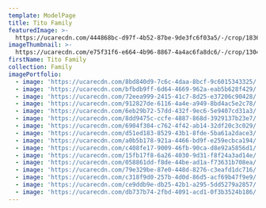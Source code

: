 ```yaml
---
template: ModelPage
title: Tito Family
featuredImage: >-
  https://ucarecdn.com/444868bc-d97f-4b52-87be-9de3fc6f03a5/-/crop/1836x1077/0,253/-/preview/
imageThumbnail: >-
  https://ucarecdn.com/e75f31f6-e664-4b96-8867-4a4ac6fa8dc6/-/crop/1304x1633/427,0/-/preview/
firstName: Tito Family
collection: Family
imagePortfolio:
  - image: 'https://ucarecdn.com/8bd840d9-7c6c-4daa-8bcf-9c6015343325/'
  - image: 'https://ucarecdn.com/bfbdb9ff-6d64-4669-962a-eab5b628f429/'
  - image: 'https://ucarecdn.com/72eea999-2415-41c7-8d25-e37206c90428/'
  - image: 'https://ucarecdn.com/912827de-6116-4a4e-a949-8bd4ac5e2c78/'
  - image: 'https://ucarecdn.com/6eb29b72-57dd-432f-9ec6-5e9407cd31a3/'
  - image: 'https://ucarecdn.com/8dd9475c-ccfe-4887-868d-3929137b23e7/'
  - image: 'https://ucarecdn.com/6904f304-c762-4f42-ab14-32df20c3c029/'
  - image: 'https://ucarecdn.com/d51ed183-8529-43b1-8fde-5ba61a2dace3/'
  - image: 'https://ucarecdn.com/a0b5b178-921a-4466-bd9f-e259ecbca194/'
  - image: 'https://ucarecdn.com/c408fe17-9009-46fb-90ca-d8e92a5856d1/'
  - image: 'https://ucarecdn.com/15fb17f8-6a26-4030-9d31-f8f24a3ad14e/'
  - image: 'https://ucarecdn.com/058861dd-f8de-44be-ad1a-f73631b708ea/'
  - image: 'https://ucarecdn.com/79e329be-87e0-448d-8276-c3eafd1dc716/'
  - image: 'https://ucarecdn.com/c318f9d0-257b-4d0d-86d5-acf69b47f9e9/'
  - image: 'https://ucarecdn.com/ce9ddb9e-db25-42b1-a295-5dd5279a2857/'
  - image: 'https://ucarecdn.com/db737b74-2fbd-4091-acd1-0f3b3524b186/'
---
```


